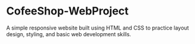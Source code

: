 # CofeeShop-WebProject
A simple responsive website built using HTML and CSS to practice layout design, styling, and basic web development skills.
